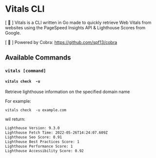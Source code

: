 
# Vitals CLI

[ 🔋 ] Vitals is a CLI written in Go made to quickly retrieve Web Vitals
from websites using the PageSpeed Insights API & Lighthouse Scores from Google.

[ 🐍 ] Powered by Cobra: https://github.com/spf13/cobra

## Available Commands

### `vitals [command]`

#### `vitals check  -u`
Retrieve lighthouse information on the specified domain name


For example:

`vitals check  -u example.com`

wil return:

```bash
Lighthouse Version: 9.3.0
Lighthouse Fetch Time: 2022-05-26T14:24:07.609Z
Lighthouse Seo Score: 0.91
Lighthouse Best Practices Score: 1
Lighthouse Performance Score: 1
Lighthouse Accessibility Score: 0.92
```
